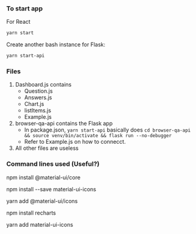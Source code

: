 ### To start app
For React
```bash
yarn start
```
Create another bash instance for Flask:
```bash
yarn start-api
```

### Files

1. Dashboard.js contains
    - Question.js
    - Answers.js
    - Chart.js
    - listItems.js
    - Example.js
2. browser-qa-api contains the Flask app
    - In package.json, `yarn start-api` basically does `cd browser-qa-api && source venv/bin/activate && flask run --no-debugger`
    - Refer to Example.js on how to connecct.
3. All other files are useless

### Command lines used (Useful?)

npm install @material-ui/core

npm install --save material-ui-icons

yarn add @material-ui/icons

npm install recharts

yarn add material-ui-icons

